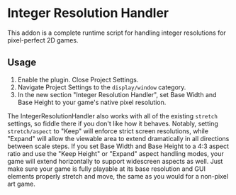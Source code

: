 # Integer Resolution Handler

This addon is a complete runtime script for handling integer resolutions for pixel-perfect 2D games.

## Usage

1. Enable the plugin. Close Project Settings.
2. Navigate Project Settings to the `display/window` category.
3. In the new section "Integer Resolution Handler", set Base Width and Base Height to your game's native pixel resolution.

The IntegerResolutionHandler also works with all of the existing `stretch` settings, so fiddle there if you don't like how it behaves. Notably, setting `stretch/aspect` to "Keep" will enforce strict screen resolutions, while "Expand" will allow the viewable area to extend dramatically in all directions between scale steps. If you set Base Width and Base Height to a 4:3 aspect ratio and use the "Keep Height" or "Expand" aspect handling modes, your game will extend horizontally to support widescreen aspects as well. Just make sure your game is fully playable at its base resolution and GUI elements properly stretch and move, the same as you would for a non-pixel art game.
